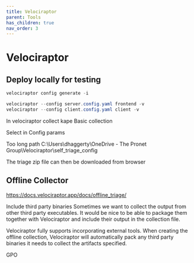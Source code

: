```yaml
---
title: Velociraptor
parent: Tools
has_children: true
nav_order: 3
---
```


# Velociraptor

## Deploy locally for testing

```PowerShell
velociraptor config generate -i

velociraptor --config server.config.yaml frontend -v
velociraptor --config client.config.yaml client -v

```

In velociraptor collect kape Basic collection

Select in Config params

Too long path
C:\Users\dhaggerty\OneDrive - The Pronet Group\Velociraptor\self_triage_config

The triage zip file can then be downloaded from browser

## Offline Collector
https://docs.velociraptor.app/docs/offline_triage/

Include third party binaries
Sometimes we want to collect the output from other third party executables. It would be nice to be able to package them together with Velociraptor and include their output in the collection file.

Velociraptor fully supports incorporating external tools. When creating the offline collection, Velociraptor will automatically pack any third party binaries it needs to collect the artifacts specified.

GPO